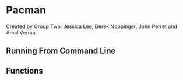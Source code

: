 # Pacman
Created by Group Two: Jessica Lee, Derek Noppinger, John Perret and Amal Verma


<INSERT IMAGE OF PACMAN WORKING>

## Running From Command Line

## Functions
